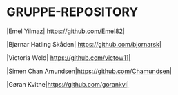# GRUPPE-REPOSITORY

|Emel Yilmaz| https://github.com/Emel82|

|Bjørnar Hatling Skåden| https://github.com/bjornarsk|

|Victoria Wold| https://github.com/victow11|

|Simen Chan Amundsen|https://github.com/Chamundsen|

|Gøran Kvitne|https://github.com/gorankvi|
